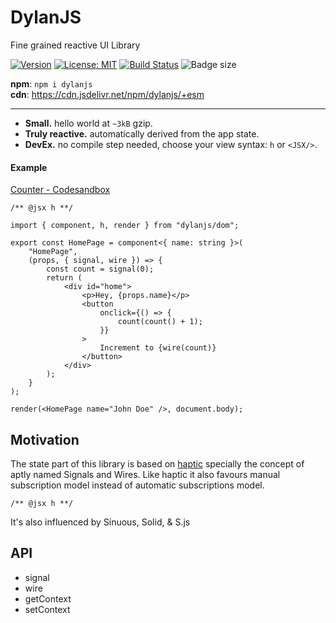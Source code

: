 # DylanJS

Fine grained reactive UI Library

[![Version](https://img.shields.io/npm/v/dylanjs.svg?color=success&style=flat-square)](https://www.npmjs.com/package/dylanjs)
[![License: MIT](https://img.shields.io/badge/License-MIT-brightgreen.svg)](https://opensource.org/licenses/MIT)
[![Build Status](https://github.com/abhishiv/dylanjs/actions/workflows/ci.yml/badge.svg)](https://github.com/abhishiv/dylanjs/actions/workflows/ci.yml)
![Badge size](https://img.badgesize.io/https://cdn.jsdelivr.net/npm/dylanjs/+esm?compression=gzip&label=gzip&style=flat-square)

**npm**: `npm i dylanjs`  
**cdn**: https://cdn.jsdelivr.net/npm/dylanjs/+esm

---

-   **Small.** hello world at `~3kB` gzip.
-   **Truly reactive.** automatically derived from the app state.
-   **DevEx.** no compile step needed, choose your view syntax: `h` or `<JSX/>`.

#### Example

[Counter - Codesandbox](https://codesandbox.io/s/counter-demo-dylanjs-t7ift3?file=/src/index.tsx)

```tsx
/** @jsx h **/

import { component, h, render } from "dylanjs/dom";

export const HomePage = component<{ name: string }>(
    "HomePage",
    (props, { signal, wire }) => {
        const count = signal(0);
        return (
            <div id="home">
                <p>Hey, {props.name}</p>
                <button
                    onclick={() => {
                        count(count() + 1);
                    }}
                >
                    Increment to {wire(count)}
                </button>
            </div>
        );
    }
);

render(<HomePage name="John Doe" />, document.body);
```

## Motivation

The state part of this library is based on [haptic](https://github.com/heyheyhello/haptic) specially the concept of aptly named Signals and Wires. Like haptic it also favours manual subscription model instead of automatic subscriptions model.

```tsx
/** @jsx h **/
```

It's also influenced by Sinuous, Solid, & S.js

## API

-   signal
-   wire
-   getContext
-   setContext
